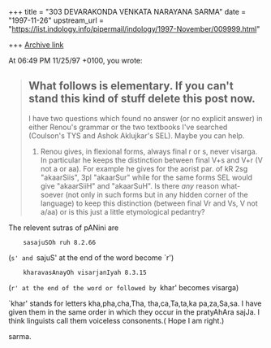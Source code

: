 +++
title = "303 DEVARAKONDA VENKATA NARAYANA SARMA"
date = "1997-11-26"
upstream_url = "https://list.indology.info/pipermail/indology/1997-November/009999.html"

+++
[Archive link](https://list.indology.info/pipermail/indology/1997-November/009999.html)

At 06:49 PM 11/25/97 +0100, you wrote:
>What follows is elementary. If you can't stand this kind of
>stuff delete this post now.
>------------------------------------------------------------------------
>
>I have two questions which found no answer (or no explicit
>answer) in either Renou's grammar or the two textbooks I've
>searched (Coulson's TYS and Ashok Aklujkar's SEL). Maybe you
>can help.
>
>1. Renou gives, in flexional forms, always final r or s, never
>visarga. In particular he keeps the distinction between final V+s
>and V+r (V not a or aa). For example he gives for the aorist par.
>of kR 2sg "akaarSiis", 3pl "akaarSur" while for the same forms SEL
>would give "akaarSiiH" and "akaarSuH". Is there _any_ reason what-
>soever (not only in such forms but in any hidden corner of the
>language) to keep this distinction (between final Vr and Vs, V not
>a/aa) or is this just a little etymological pedantry?
>


The relevent sutras of pANini are

        sasajuSOh ruh 8.2.66

(`s' and `sajuS' at the end of the word become `r')

        kharavasAnayOh visarjanIyah 8.3.15

(`r' at the end of the word or followed by `khar' becomes visarga)

`khar' stands for letters kha,pha,cha,Tha, tha,ca,Ta,ta,ka pa,za,Sa,sa. I
have given them in the same order in which they occur in the pratyAhAra sajJa.
I think linguists call them voiceless consonents.( Hope I am right.)

sarma.



